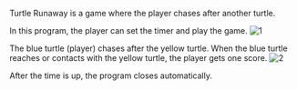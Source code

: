 Turtle Runaway is a game where the player chases after another turtle.

In this program, the player can set the timer and play the game.
![1](https://github.com/user-attachments/assets/3f9dfbf8-4c4b-437a-b5e6-cfbffd9e78db)

The blue turtle (player) chases after the yellow turtle. 
When the blue turtle reaches or contacts with the yellow turtle, the player gets one score.
![2](https://github.com/user-attachments/assets/b1db52ad-a5ca-4c81-8f54-d43028f30850)

After the time is up,  the program closes automatically.


